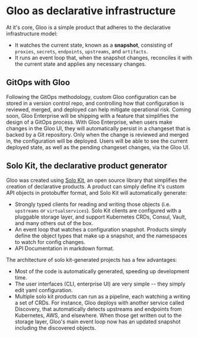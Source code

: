 # Gloo as declarative infrastructure

At it's core, Gloo is a simple product that adheres to the declarative infrastructure model: 
- It watches the current state, known as a **snapshot**, consisting of `proxies`, `secrets`, `endpoints`, `upstreams`, and `artifacts`. 
- It runs an event loop that, when the snapshot changes, reconciles it with the current state and applies any necessary changes. 

## GitOps with Gloo

Following the GitOps methodology, custom Gloo configuration can be stored in a version control repo, 
and controlling how that configuration is reviewed, merged, and deployed can help mitigate operational risk. Coming soon, 
Gloo Enterprise will be shipping with a feature that simplifies the design of a GitOps process. With Gloo Enterprise, when 
users make changes in the Gloo UI, they will automatically persist in a changeset that is backed by a Git repository. 
Only when the change is reviewed and merged in, the configuration will be deployed. Users will be able to see the current 
deployed state, as well as the pending changeset changes, via the Gloo UI.  

## Solo Kit, the declarative product generator

Gloo was created using [Solo Kit](https://github.com/solo-io/solo-kit), an open source library that simplifies the creation of declarative products.
A product can simply define it's custom API objects in protobuffer format, and Solo Kit will automatically generate:
- Strongly typed clients for reading and writing those objects (i.e. `upstreams` or `virtualservices`). Solo Kit 
 clients are configured with a pluggable storage layer, and support Kubernetes CRDs, Consul, Vault, and many others out of the box. 
- An event loop that watches a configuration snapshot. Products simply define the object types that make up a snapshot, and the namespaces to watch for config changes.
- API Documentation in markdown format. 

The architecture of solo kit-generated projects has a few advantages: 
- Most of the code is automatically generated, speeding up development time.
- The user interfaces (CLI, enterprise UI) are very simple -- they simply edit yaml configuration. 
- Multiple solo kit products can run as a pipeline, each watching a writing a set of CRDs. For instance, Gloo deploys 
with another service called Discovery, that automatically detects upstreams and endpoints from Kubernetes, AWS, and elsewhere. When those get
written out to the storage layer, Gloo's main event loop now has an updated snapshot including the discovered objects.